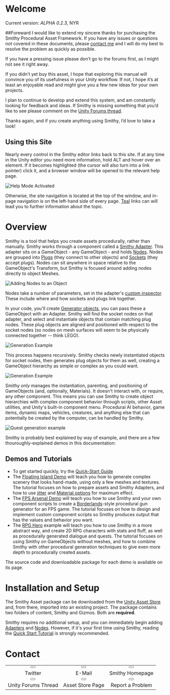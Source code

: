 # Welcome

  Current version: *ALPHA 0.2.3*, NYR

##Foreward
  I would like to extend my sincere thanks for purchasing the Smithy Procedural Asset Framework.
  If you have any issues or questions not covered in these documents, please [contact me](#contact) and I will do my best to resolve the problem as quickly as possible.

<div class="well">
  If you have a pressing issue please don’t go to the forums first, as I might not see it right away.
</div>

  If you didn’t yet buy this asset, I hope that exploring this manual will convince you of its usefulness in your Unity workflow. If not, I hope it’s at least an enjoyable read and might give you a few new ideas for your own projects.

  I plan to continue to develop and extend this system, and am constantly looking for feedback and ideas. If Smithy is missing something that you’d like to see please comment on the [Unity Forums thread](#).

  Thanks again, and if you create anything using Smithy, I’d love to take a look!

## Using this Site
  Nearly every control in the Smithy editor links back to this site. If at any time in the Unity editor you need more information, hold  <span class="label label-default">ALT</span> and hover over an element. If it becomes highlighted (the cursor will also turn into a link pointer) click it, and a browser window will be opened to the relevant help page.

  ![Help Mode Activated](./img/help.gif)

  Otherwise, the site navigation is located at the top of the window, and in-page navigation is on the left-hand side of every page. [Teal](#using-this-site) links can will lead you to further information about the topic.

# Overview
  Smithy is a tool that helps you create assets procedurally, rather than manually.
  Smithy works through a component called a [Smithy Adapter](editor/adapter). This adapter sits on a GameObject - any GameObject - and holds [Nodes](editor/node). Nodes are grouped into [Plugs](editor/node#plug) (they connect to other objects) and [Sockets](editor/node#socket) (they accept plugs). Nodes can sit anywhere in space relative to the GameObject's Transform, but Smithy is focused around adding nodes directly to object Meshes.

![Adding Nodes to an Object](/img/add_nodes.gif)

  Nodes take a number of parameters, set in the adapter's [custom inspector](editor/adapter#inspector). These include where and how sockets and plugs link together.

  In your code, you'll create [Generator objects](/generation#generation-class), you can pass these a GameObject with an Adapter. Smithy will find the socket nodes on that adapter, and select and instantiate objects that contain matching plug nodes. These plug objects are aligned and positioned with respect to the socket nodes (so nodes on mesh surfaces will seem to be physically connected together -- think LEGO).

![Generation Example](/img/simple_generation.gif)

  This process happens recursively. Smithy checks newly instantiated objects for socket nodes, then generates plug objects for them as well, creating a GameObject hierarchy as simple or complex as you could want.

![Generation Example](/img/recursive_generation.gif)

  Smithy *only* manages the instantiation, parenting, and positioning of GameObjects (and, optionally, Materials). It doesn't interact with, or require, any other component. This means you can use Smithy to create object hierarchies with complex component behavior through scripts, other Asset utilities, and Unity's built-in component menu. Procedural AI behavior, game items, dynamic maps, vehicles, creatures, and anything else that can potentially be created by the computer, can be handled by Smithy.

![Quest generation example](/img/procedural_quest.gif)

  Smithy is probably best explained by way of example, and there are a few thouroughly-explained demos in this documentation:

## Demos and Tutorials

- To get started quickly, try the [Quick-Start Guide](/demos_tutorials/quick_start)
- The [Floating Island Demo](/demos_tutorials/floating_island) will teach you how to generate complex scenery that looks hand-made, using only a few meshes and textures. The tutorial focuses on how to prepare assets and Smithy Adapters, and how to use [jitter](/editor/node/#generation-jitter) and [Material options](/editor/node/material-options) for maximum effect.
- The [FPS Arsenal Demo](/demos_tutorials/fps_arsenal) will teach you how to use Smithy and your own component scripts to create a [Borderlands](http://borderlandsthegame.com/)-style procedural gun generator for an FPS game. The tutorial focuses on how to design and implement custom component scripts so Smithy produces output that has the values and behavior you want.
- The [RPG Hero](/demos_tutorials/rpg_hero) example will teach you how to use Smithy in a more abstract way, and create 2D RPG characters with stats and fluff, as well as procedurally generated dialogue and quests. The tutorial focuses on using Smithy on GameObjects without meshes, and how to combine Smithy with other procedural generation techniques to give even more depth to procedurally created assets.

<div class="well">
  The source code and downloadable package for each demo is available on its page.
</div>  

# Installation and Setup
  The Smithy Asset package can be downloaded from the [Unity Asset Store](#) and, from there, imported into an existing project. The package contains two folders of content, Smithy and Gizmos. Both are **required**.

  Smithy requires no additional setup, and you can immediately begin adding [Adapters](editor/adapter) and [Nodes](editor/node). However, if it's your first time using Smithy, reading the [Quick Start Tutorial](/demos_tutorials/quick_start) is strongly recommended.

# Contact

| | | |
|:---:|:---:|:---:|
<button type="button" class="btn btn-info btn-sm"><i class="fa fa-twitter fa-5x"></i></button> | <button type="button" class="btn btn-primary btn-sm"><i class="fa fa-envelope fa-5x"></i></button> | <button type="button" class="btn btn-success btn-sm"><i class="fa fa-home fa-5x"></i></button> |
Twitter | E-Mail | Smithy Homepage
<button type="button" class="btn btn-default btn-sm"><i class="fa fa-cube fa-5x"></i></button> | <button type="button" class="btn btn-warning btn-sm"><i class="fa fa-shopping-cart fa-5x"></i></button> | <button type="button" class="btn btn-danger btn-sm"><i class="fa fa-exclamation-triangle fa-5x"></i></button> |
Unity Forums Thread | Asset Store Page | Report a Problem

